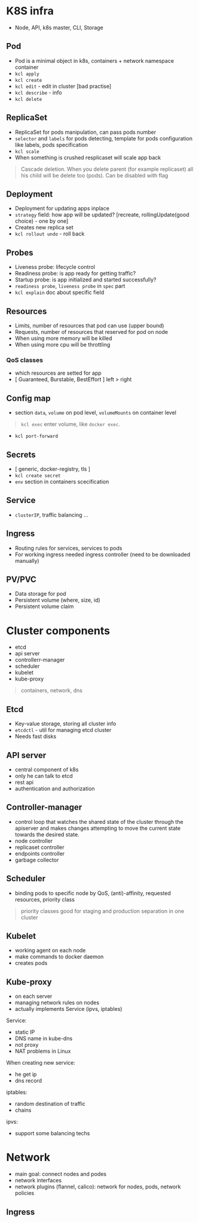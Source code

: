 # K8S infra
- Node, API, k8s master, CLI, Storage

## Pod
- Pod is a minimal object in k8s, containers + network namespace container
- `kcl apply`
- `kcl create` 
- `kcl edit` - edit in cluster [bad practise]
- `kcl describe` - info
- `kcl delete`

## ReplicaSet
- ReplicaSet for pods manipulation, can pass pods number
- `selector` and `labels` for pods detecting, template for pods configuration like labels, pods specification
- `kcl scale`
- When something is crushed resplicaset will scale app back

> Cascade deletion. When you delete parent (for example replicaset) all his child will be delete too (pods).
> Can be disabled with flag

## Deployment
- Deployment for updating apps inplace
- `strategy` field: how app will be updated? [recreate, rollingUpdate(good choice) - one by one]
- Creates new replica set
- `kcl rollout undo` - roll back

## Probes
- Liveness probe: lifecycle control
- Readiness probe: is app ready for getting traffic?
- Startup probe: is app initialized and started successfully?
- `readiness probe`, `liveness probe` in `spec` part
- `kcl explain` doc about specific field

## Resources 
- Limits, number of resources that pod can use (upper bound)
- Requests, number of resources that reserved for pod on node 
- When using more memory will be killed
- When using more cpu will be throttling

### QoS classes
- which resources are setted for app
- [ Guaranteed, Burstable, BestEffort ] left > right

## Config map
- section `data`, `volume` on pod level, `volumeMounts` on container level
> `kcl exec` enter volume, like `docker exec`.
- `kcl port-forward`

## Secrets
- [ generic, docker-registry, tls ]
- `kcl create secret`
- `env` section in containers scecification

## Service
- `clusterIP`, traffic balancing ...

## Ingress
- Routing rules for services, services to pods
- For working ingress needed ingress controller (need to be downloaded manually)

## PV/PVC
- Data storage for pod
- Persistent volume (where, size, id)
- Persistent volume claim

# Cluster components

- etcd
- api server
- controllerr-manager
- scheduler
- kubelet
- kube-proxy

> containers, network, dns

## Etcd

- Key-value storage, storing all cluster info
- `etcdctl` - util for managing etcd cluster
- Needs fast disks

## API server

- central component of k8s
- only he can talk to etcd
- rest api
- authentication and authorization

## Controller-manager

- control loop that watches the shared state of the cluster through the apiserver and makes changes attempting to
move the current state towards the desired state. 
- node controller
- replicaset controller
- endpoints controller
- garbage collector

## Scheduler

- binding pods to specific node by QoS, (anti)-affinity, requested resources, priority class
> priority classes good for staging and production separation in one cluster

## Kubelet

- working agent on each node
- make commands to docker daemon
- creates pods

## Kube-proxy

- on each server
- managing network rules on nodes
- actually implements Service (ipvs, iptables)

Service:
- static IP
- DNS name in kube-dns
- not proxy
- NAT problems in Linux

When creating new service:
- he get ip
- dns record

iptables:
- random destination of traffic
- chains

ipvs:
- support some balancing techs


# Network

- main goal: connect nodes and podes
- network interfaces
- network plugins (flannel, calico): network for nodes, pods, network policies

## Ingress


